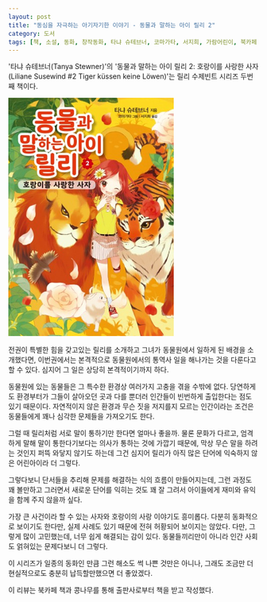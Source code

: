 ```yaml
---
layout: post
title: "동심을 자극하는 아기자기한 이야기 - 동물과 말하는 아이 릴리 2"
category: 도서
tags: [책, 소설, 동화, 창작동화, 타냐 슈테브너, 코마가타, 서지희, 가람어린이, 북카페 책과 콩나무, 서평]
---
```


'타냐 슈테브너(Tanya Stewner)'의
'동물과 말하는 아이 릴리 2: 호랑이를 사랑한 사자(Liliane Susewind #2 Tiger küssen keine Löwen)'는
릴리 수제빈트 시리즈 두번째 책이다.

![표지](/images/liliane-susewind-2-tiger-kussen-keine-lowen-book-h480.jpg)

전권이 특별한 힘을 갖고있는 릴리를 소개하고
그녀가 동물원에서 일하게 된 배경을 소개했다면,
이번권에서는 본격적으로 동물원에서의 통역사 일을 해나가는 것을 다룬다고 할 수 있다.
심지어 그 일은 상당히 본격적이기까지 하다.

동물원에 있는 동물들은 그 특수한 환경상 여러가지 고충을 겪을 수밖에 없다.
당연하게도 환경부터가 그들이 살아오던 곳과 다를 뿐더러
인간들이 빈번하게 출입한다는 점도 있기 때문이다.
자연적이지 않은 환경과 무슨 짓을 저지를지 모르는 인간이라는 조건은
동물들에게 꽤나 심각한 문제들을 가져오기도 한다.

그럴 때 릴리처럼 서로 말이 통하기만 한다면 얼마나 좋을까.
물론 문화가 다르고, 엄격하게 말해 말이 통한다기보다는 의사가 통하는 것에 가깝기 때문에,
막상 무슨 말을 하려는 것인지 퍼뜩 와닿지 않기도 하는데
그건 심지어 릴리가 아직 많은 단어에 익숙하지 않은 어린아이라 더 그렇다.

그렇다보니 단서들을 추리해 문제를 해결하는 식의 흐름이 만들어지는데,
그런 과정도 꽤 볼만하고
그러면서 새로운 단어를 익히는 것도 꽤 잘 그려서
아이들에게 재미와 유익을 함께 주지 않을까 싶다.

가장 큰 사건이라 할 수 있는 사자와 호랑이의 사랑 이야기도 흥미롭다.
다분히 동화적으로 보이기도 한다만, 실제 사례도 있기 때문에 전혀 허황되어 보이지는 않았다.
다만, 그렇게 많이 고민했는데, 너무 쉽게 해결되는 감이 있다.
동물들끼리만이 아니라 인간 사회도 얽혀있는 문제다보니 더 그렇다.

이 시리즈가 일종의 동화인 만큼 그런 해소도 썩 나쁜 것만은 아니나,
그래도 조금만 더 현실적으로도 충분히 납득할만했으면 더 좋았겠다.



<div class="im im-info">
이 리뷰는 북카페 책과 콩나무를 통해 출판사로부터 책을 받고 작성했다.
</div>
